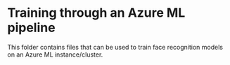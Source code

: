 # Training through an Azure ML pipeline

This folder contains files that can be used to train face recognition models on an Azure ML instance/cluster.
